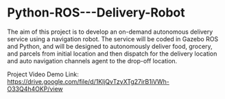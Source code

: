 # Python-ROS---Delivery-Robot
The aim of this project is to develop an on-demand autonomous delivery service using a navigation robot. The service will be coded in Gazebo ROS and Python, and will be designed to autonomously deliver food, grocery, and parcels from initial location and then dispatch for the delivery location and auto navigation channels agent to the drop-off location.

Project Video Demo Link: https://drive.google.com/file/d/1KljQvTzyXTg27irB1iVWh-O33Q4h4OKP/view
